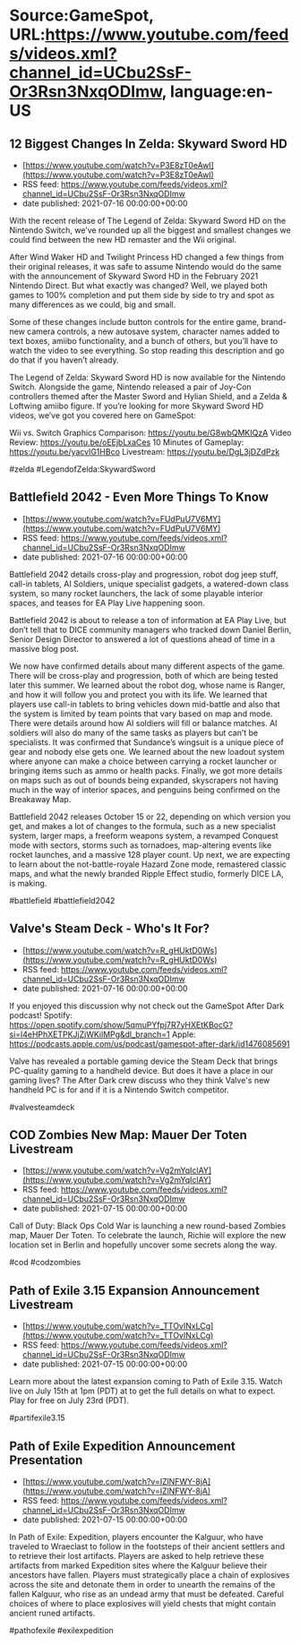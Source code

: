 # Source:GameSpot, URL:https://www.youtube.com/feeds/videos.xml?channel_id=UCbu2SsF-Or3Rsn3NxqODImw, language:en-US

## 12 Biggest Changes In Zelda: Skyward Sword HD
 - [https://www.youtube.com/watch?v=P3E8zT0eAwI](https://www.youtube.com/watch?v=P3E8zT0eAwI)
 - RSS feed: https://www.youtube.com/feeds/videos.xml?channel_id=UCbu2SsF-Or3Rsn3NxqODImw
 - date published: 2021-07-16 00:00:00+00:00

With the recent release of The Legend of Zelda: Skyward Sword HD on the Nintendo Switch, we’ve rounded up all the biggest and smallest changes we could find between the new HD remaster and the Wii original.

After Wind Waker HD and Twilight Princess HD changed a few things from their original releases, it was safe to assume Nintendo would do the same with the announcement of Skyward Sword HD in the February 2021 Nintendo Direct. But what exactly was changed? Well, we played both games to 100% completion and put them side by side to try and spot as many differences as we could, big and small.

Some of these changes include button controls for the entire game, brand-new camera controls, a new autosave system, character names added to text boxes, amiibo functionality, and a bunch of others, but you’ll have to watch the video to see everything. So stop reading this description and go do that if you haven’t already.

The Legend of Zelda: Skyward Sword HD is now available for the Nintendo Switch. Alongside the game, Nintendo released a pair of Joy-Con controllers themed after the Master Sword and Hylian Shield, and a Zelda & Loftwing amiibo figure. If you’re looking for more Skyward Sword HD videos, we’ve got you covered here on GameSpot:

Wii vs. Switch Graphics Comparison: https://youtu.be/G8wbQMKIQzA
Video Review: https://youtu.be/oEEjbLxaCes
10 Minutes of Gameplay: https://youtu.be/yacvlG1HBco
Livestream: https://youtu.be/DgL3jDZdPzk

#zelda #LegendofZelda:SkywardSword

## Battlefield 2042 - Even More Things To Know
 - [https://www.youtube.com/watch?v=FUdPuU7V6MY](https://www.youtube.com/watch?v=FUdPuU7V6MY)
 - RSS feed: https://www.youtube.com/feeds/videos.xml?channel_id=UCbu2SsF-Or3Rsn3NxqODImw
 - date published: 2021-07-16 00:00:00+00:00

Battlefield 2042 details cross-play and progression, robot dog jeep stuff, call-in tablets, AI Soldiers, unique specialist gadgets, a watered-down class system, so many rocket launchers, the lack of some playable interior spaces, and teases for EA Play Live happening soon.

Battlefield 2042 is about to release a ton of information at EA Play Live, but don’t tell that to DICE community managers who tracked down Daniel Berlin, Senior Design Director to answered a lot of questions ahead of time in a massive blog post. 

We now have confirmed details about many different aspects of the game. There will be cross-play and progression, both of which are being tested later this summer. We learned about the robot dog, whose name is Ranger, and how it will follow you and protect you with its life. We learned that players use call-in tablets to bring vehicles down mid-battle and also that the system is limited by team points that vary based on map and mode. There were details around how AI soldiers will fill or balance matches. AI soldiers will also do many of the same tasks as players but can’t be specialists. It was confirmed that Sundance’s wingsuit is a unique piece of gear and nobody else gets one. We learned about the new loadout system where anyone can make a choice between carrying a rocket launcher or bringing items such as ammo or health packs. Finally, we got more details on maps such as out of bounds being expanded, skyscrapers not having much in the way of interior spaces, and penguins being confirmed on the Breakaway Map. 

Battlefield 2042 releases October 15 or 22, depending on which version you get, and makes a lot of changes to the formula, such as a new specialist system, larger maps, a freeform weapons system, a revamped Conquest mode with sectors, storms such as tornadoes, map-altering events like rocket launches, and a massive 128 player count. Up next, we are expecting to learn about the not-battle-royale Hazard Zone mode, remastered classic maps, and what the newly branded Ripple Effect studio, formerly DICE LA, is making.

#battlefield #battlefield2042

## Valve's Steam Deck - Who's It For?
 - [https://www.youtube.com/watch?v=R_gHUktD0Ws](https://www.youtube.com/watch?v=R_gHUktD0Ws)
 - RSS feed: https://www.youtube.com/feeds/videos.xml?channel_id=UCbu2SsF-Or3Rsn3NxqODImw
 - date published: 2021-07-16 00:00:00+00:00

If you enjoyed this discussion why not check out the GameSpot After Dark podcast!
Spotify: https://open.spotify.com/show/5qmuPYfpj7R7yHXEtKBocG?si=l4eHPhXETPKJjZjWKilMPg&dl_branch=1
Apple: https://podcasts.apple.com/us/podcast/gamespot-after-dark/id1476085691

Valve has revealed a portable gaming device the Steam Deck that brings PC-quality gaming to a handheld device. But does it have a place in our gaming lives? The After Dark crew discuss who they think Valve's new handheld PC is for and if it is a Nintendo Switch competitor.

#valvesteamdeck

## COD Zombies New Map: Mauer Der Toten Livestream
 - [https://www.youtube.com/watch?v=Vg2mYqIclAY](https://www.youtube.com/watch?v=Vg2mYqIclAY)
 - RSS feed: https://www.youtube.com/feeds/videos.xml?channel_id=UCbu2SsF-Or3Rsn3NxqODImw
 - date published: 2021-07-15 00:00:00+00:00

Call of Duty: Black Ops Cold War is launching a new round-based Zombies map, Mauer Der Toten. To celebrate the launch, Richie will explore the new location set in Berlin and hopefully uncover some secrets along the way.

#cod #codzombies

## Path of Exile 3.15 Expansion Announcement Livestream
 - [https://www.youtube.com/watch?v=_TTOvINxLCg](https://www.youtube.com/watch?v=_TTOvINxLCg)
 - RSS feed: https://www.youtube.com/feeds/videos.xml?channel_id=UCbu2SsF-Or3Rsn3NxqODImw
 - date published: 2021-07-15 00:00:00+00:00

Learn more about the latest expansion coming to Path of Exile 3.15. Watch live on July 15th at 1pm (PDT) at to get the full details on what to expect. Play for free on July 23rd (PDT).

#partifexile3.15

## Path of Exile Expedition Announcement Presentation
 - [https://www.youtube.com/watch?v=IZlNFWY-8jA](https://www.youtube.com/watch?v=IZlNFWY-8jA)
 - RSS feed: https://www.youtube.com/feeds/videos.xml?channel_id=UCbu2SsF-Or3Rsn3NxqODImw
 - date published: 2021-07-15 00:00:00+00:00

In Path of Exile: Expedition, players encounter the Kalguur, who have traveled to Wraeclast to follow in the footsteps of their ancient settlers and to retrieve their lost artifacts. Players are asked to help retrieve these artifacts from marked Expedition sites where the Kalguur believe their ancestors have fallen. Players must strategically place a chain of explosives across the site and detonate them in order to unearth the remains of the fallen Kalguur, who rise as an undead army that must be defeated. Careful choices of where to place explosives will yield chests that might contain ancient runed artifacts.

#pathofexile #exilexpedition

